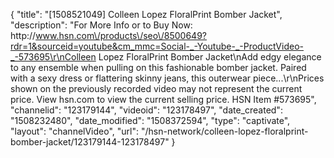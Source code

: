 {
    "title": "[1508521049] Colleen Lopez FloralPrint Bomber Jacket",
    "description": "For More Info or to Buy Now: http:\/\/www.hsn.com\/products\/seo\/8500649?rdr=1&sourceid=youtube&cm_mmc=Social-_-Youtube-_-ProductVideo-_-573695\r\nColleen Lopez FloralPrint Bomber Jacket\nAdd edgy elegance to any ensemble when pulling on this fashionable bomber jacket. Paired with a sexy dress or flattering skinny jeans, this outerwear piece...\r\nPrices shown on the previously recorded video may not represent the current price.  View hsn.com to view the current selling price. HSN Item #573695",
    "channelid": "123179144",
    "videoid": "123178497",
    "date_created": "1508232480",
    "date_modified": "1508372594",
    "type": "captivate",
    "layout": "channelVideo",
    "url": "\/hsn-network\/colleen-lopez-floralprint-bomber-jacket\/123179144-123178497"
}